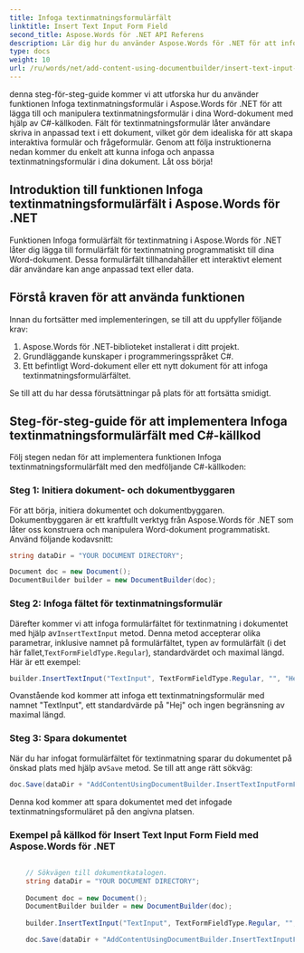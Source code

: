 ```yaml
---
title: Infoga textinmatningsformulärfält
linktitle: Insert Text Input Form Field
second_title: Aspose.Words för .NET API Referens
description: Lär dig hur du använder Aspose.Words för .NET för att infoga formulärfält för textinmatning i Word-dokument med denna steg-för-steg-guide.
type: docs
weight: 10
url: /ru/words/net/add-content-using-documentbuilder/insert-text-input-form-field/
---
```


denna steg-för-steg-guide kommer vi att utforska hur du använder funktionen Infoga textinmatningsformulär i Aspose.Words för .NET för att lägga till och manipulera textinmatningsformulär i dina Word-dokument med hjälp av C#-källkoden. Fält för textinmatningsformulär låter användare skriva in anpassad text i ett dokument, vilket gör dem idealiska för att skapa interaktiva formulär och frågeformulär. Genom att följa instruktionerna nedan kommer du enkelt att kunna infoga och anpassa textinmatningsformulär i dina dokument. Låt oss börja!

## Introduktion till funktionen Infoga textinmatningsformulärfält i Aspose.Words för .NET

Funktionen Infoga formulärfält för textinmatning i Aspose.Words för .NET låter dig lägga till formulärfält för textinmatning programmatiskt till dina Word-dokument. Dessa formulärfält tillhandahåller ett interaktivt element där användare kan ange anpassad text eller data.

## Förstå kraven för att använda funktionen

Innan du fortsätter med implementeringen, se till att du uppfyller följande krav:

1. Aspose.Words för .NET-biblioteket installerat i ditt projekt.
2. Grundläggande kunskaper i programmeringsspråket C#.
3. Ett befintligt Word-dokument eller ett nytt dokument för att infoga textinmatningsformulärfältet.

Se till att du har dessa förutsättningar på plats för att fortsätta smidigt.

## Steg-för-steg-guide för att implementera Infoga textinmatningsformulärfält med C#-källkod

Följ stegen nedan för att implementera funktionen Infoga textinmatningsformulärfält med den medföljande C#-källkoden:

### Steg 1: Initiera dokument- och dokumentbyggaren

För att börja, initiera dokumentet och dokumentbyggaren. Dokumentbyggaren är ett kraftfullt verktyg från Aspose.Words för .NET som låter oss konstruera och manipulera Word-dokument programmatiskt. Använd följande kodavsnitt:

```csharp
string dataDir = "YOUR DOCUMENT DIRECTORY";

Document doc = new Document();
DocumentBuilder builder = new DocumentBuilder(doc);
```

### Steg 2: Infoga fältet för textinmatningsformulär

 Därefter kommer vi att infoga formulärfältet för textinmatning i dokumentet med hjälp av`InsertTextInput` metod. Denna metod accepterar olika parametrar, inklusive namnet på formulärfältet, typen av formulärfält (i det här fallet,`TextFormFieldType.Regular`), standardvärdet och maximal längd. Här är ett exempel:

```csharp
builder.InsertTextInput("TextInput", TextFormFieldType.Regular, "", "Hello", 0);
```

Ovanstående kod kommer att infoga ett textinmatningsformulär med namnet "TextInput", ett standardvärde på "Hej" och ingen begränsning av maximal längd.

### Steg 3: Spara dokumentet

 När du har infogat formulärfältet för textinmatning sparar du dokumentet på önskad plats med hjälp av`Save` metod. Se till att ange rätt sökväg:

```csharp
doc.Save(dataDir + "AddContentUsingDocumentBuilder.InsertTextInputFormField.docx");
```

Denna kod kommer att spara dokumentet med det infogade textinmatningsformuläret på den angivna platsen.

### Exempel på källkod för Insert Text Input Form Field med Aspose.Words för .NET

```csharp

	// Sökvägen till dokumentkatalogen.
	string dataDir = "YOUR DOCUMENT DIRECTORY";
	
	Document doc = new Document();
	DocumentBuilder builder = new DocumentBuilder(doc);
	
	builder.InsertTextInput("TextInput", TextFormFieldType.Regular, "", "Hello", 0);

	doc.Save(dataDir + "AddContentUsingDocumentBuilder.InsertTextInputFormField.docx");
            
        
```
